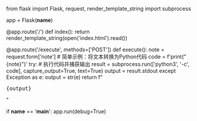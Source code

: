 from flask import Flask, request, render_template_string
import subprocess

app = Flask(__name__)

@app.route('/')
def index():
    return render_template_string(open('index.html').read())

@app.route('/execute', methods=['POST'])
def execute():
    note = request.form['note']
    # 简单示例：将文本转换为Python代码
    code = f'print("{note}")'
    try:
        # 执行代码并捕获输出
        result = subprocess.run(['python3', '-c', code], capture_output=True, text=True)
        output = result.stdout
    except Exception as e:
        output = str(e)
    return f"<pre>{output}</pre>"

if __name__ == '__main__':
    app.run(debug=True)